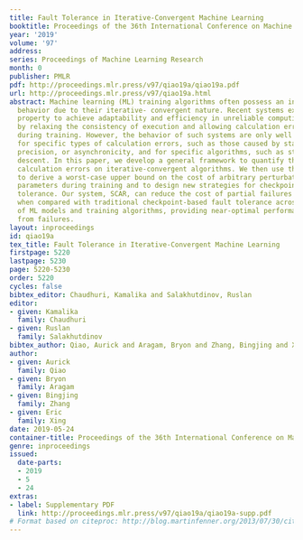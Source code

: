 ```yaml
---
title: Fault Tolerance in Iterative-Convergent Machine Learning
booktitle: Proceedings of the 36th International Conference on Machine Learning
year: '2019'
volume: '97'
address: 
series: Proceedings of Machine Learning Research
month: 0
publisher: PMLR
pdf: http://proceedings.mlr.press/v97/qiao19a/qiao19a.pdf
url: http://proceedings.mlr.press/v97/qiao19a.html
abstract: Machine learning (ML) training algorithms often possess an inherent self-correcting
  behavior due to their iterative- convergent nature. Recent systems exploit this
  property to achieve adaptability and efficiency in unreliable computing environments
  by relaxing the consistency of execution and allowing calculation errors to be self-corrected
  during training. However, the behavior of such systems are only well understood
  for specific types of calculation errors, such as those caused by staleness, reduced
  precision, or asynchronicity, and for specific algorithms, such as stochastic gradient
  descent. In this paper, we develop a general framework to quantify the effects of
  calculation errors on iterative-convergent algorithms. We then use this framework
  to derive a worst-case upper bound on the cost of arbitrary perturbations to model
  parameters during training and to design new strategies for checkpoint-based fault
  tolerance. Our system, SCAR, can reduce the cost of partial failures by 78%{–}95%
  when compared with traditional checkpoint-based fault tolerance across a variety
  of ML models and training algorithms, providing near-optimal performance in recovering
  from failures.
layout: inproceedings
id: qiao19a
tex_title: Fault Tolerance in Iterative-Convergent Machine Learning
firstpage: 5220
lastpage: 5230
page: 5220-5230
order: 5220
cycles: false
bibtex_editor: Chaudhuri, Kamalika and Salakhutdinov, Ruslan
editor:
- given: Kamalika
  family: Chaudhuri
- given: Ruslan
  family: Salakhutdinov
bibtex_author: Qiao, Aurick and Aragam, Bryon and Zhang, Bingjing and Xing, Eric
author:
- given: Aurick
  family: Qiao
- given: Bryon
  family: Aragam
- given: Bingjing
  family: Zhang
- given: Eric
  family: Xing
date: 2019-05-24
container-title: Proceedings of the 36th International Conference on Machine Learning
genre: inproceedings
issued:
  date-parts:
  - 2019
  - 5
  - 24
extras:
- label: Supplementary PDF
  link: http://proceedings.mlr.press/v97/qiao19a/qiao19a-supp.pdf
# Format based on citeproc: http://blog.martinfenner.org/2013/07/30/citeproc-yaml-for-bibliographies/
---
```

